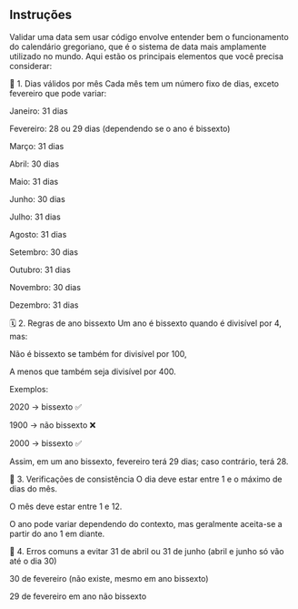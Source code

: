 ## Instruções


Validar uma data sem usar código envolve entender bem o funcionamento do calendário gregoriano, que é o sistema de data mais amplamente utilizado no mundo. Aqui estão os principais elementos que você precisa considerar:

📅 1. Dias válidos por mês
Cada mês tem um número fixo de dias, exceto fevereiro que pode variar:

Janeiro: 31 dias

Fevereiro: 28 ou 29 dias (dependendo se o ano é bissexto)

Março: 31 dias

Abril: 30 dias

Maio: 31 dias

Junho: 30 dias

Julho: 31 dias

Agosto: 31 dias

Setembro: 30 dias

Outubro: 31 dias

Novembro: 30 dias

Dezembro: 31 dias

🗓️ 2. Regras de ano bissexto
Um ano é bissexto quando é divisível por 4, mas:

Não é bissexto se também for divisível por 100,

A menos que também seja divisível por 400.

Exemplos:

2020 → bissexto ✅

1900 → não bissexto ❌

2000 → bissexto ✅

Assim, em um ano bissexto, fevereiro terá 29 dias; caso contrário, terá 28.

🚫 3. Verificações de consistência
O dia deve estar entre 1 e o máximo de dias do mês.

O mês deve estar entre 1 e 12.

O ano pode variar dependendo do contexto, mas geralmente aceita-se a partir do ano 1 em diante.

👀 4. Erros comuns a evitar
31 de abril ou 31 de junho (abril e junho só vão até o dia 30)

30 de fevereiro (não existe, mesmo em ano bissexto)

29 de fevereiro em ano não bissexto